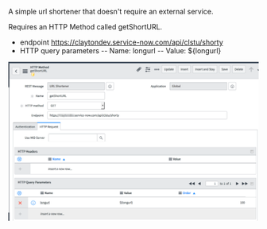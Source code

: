 A simple url shortener that doesn't require an external service.

Requires an HTTP Method called getShortURL.

 - endpoint https://claytondev.service-now.com/api/clstu/shorty
 - HTTP query parameters
 -- Name:  longurl
 -- Value:  ${longurl}

 <img src="shorty.png" />